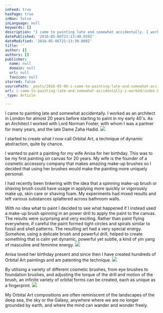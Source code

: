 ```yaml
---
inFeed: true
hasPage: true
inNav: false
inLanguage: null
keywords: []
description: "I came to painting late and somewhat accidentally. I worked as an architect in London for almost 20 years before starting to paint in my early 40's. As an Architect I worked with Lord Norman Foster, with whom I was a partner for many years, and the late Dame Zaha Hadid."
datePublished: '2016-05-06T21:13:40.059Z'
dateModified: '2016-05-06T21:13:30.008Z'
title: ''
author: []
authors: []
publisher:
  name: null
  domain: null
  url: null
  favicon: null
starred: false
sourcePath: _posts/2016-05-06-i-came-to-painting-late-and-somewhat-accidentally-i-worked.md
url: i-came-to-painting-late-and-somewhat-accidentally-i-worked/index.html
_type: Article

---
```

I came to painting late and somewhat accidentally. I worked as an architect in London for almost 20 years before starting to paint in my early 40's. As an Architect I worked with Lord Norman Foster, with whom I was a partner for many years, and the late Dame Zaha Hadid.
![](https://the-grid-user-content.s3-us-west-2.amazonaws.com/6a0d9548-9ec7-4744-a41f-5579ed10709d.jpg)

I started to create what I now call Orbital Art, a technique of dynamic abstraction, quite by chance.

I wanted to paint a painting for my wife Anisa for her birthday. This was to be my first painting on canvas for 20 years. My wife is the founder of a cosmetic accessory company that makes amazing make-up brushes so I decided that using her brushes would make the painting more uniquely personal.

I had recently been tinkering with the idea that a spinning make-up brush or shaving brush could have usage in applying more quickly or vigorously make up, skin care or shaving foam. My experiments had mixed results and left various substances splattered across bathroom walls.

With no idea what to paint I decided to see what happened if I instead used a make-up brush spinning in an power drill to apply the paint to the canvas. The results were surprising and very exciting. Rather than paint flying everywhere, if careful the paint formed tight circles and spirals similar to fossil and shell patterns. The resulting art had a very special energy. Somehow, using a delicate brush and powerful drill, helped to create something that is calm yet dynamic, powerful yet subtle, a kind of yin yang of masculine and feminine energy.
![](https://the-grid-user-content.s3-us-west-2.amazonaws.com/62563bb2-5b82-49fa-8d1c-39b9a0d63f17.jpg)

Anisa loved her birthday present and since then I have created hundreds of Orbital Art paintings and am patenting the technique.
![](https://the-grid-user-content.s3-us-west-2.amazonaws.com/699b0421-23c7-44cd-8b93-5ec437df7bbe.jpg)

By utilising a variety of different cosmetic brushes, from eye brushes to foundation brushes, and adjusting the torque of the drill and motion of the brush, an infinite variety of orbital forms can be created, each as unique as a fingerprint.
![](https://the-grid-user-content.s3-us-west-2.amazonaws.com/019b8890-953f-4f00-83b7-8235d1f5395d.jpg)

My Orbital Art compositions are often reminiscent of the landscapes of the deep sea, the sky or the Galaxy, anywhere where we are no longer grounded by earth, and where the mind can wander and wonder freely.
